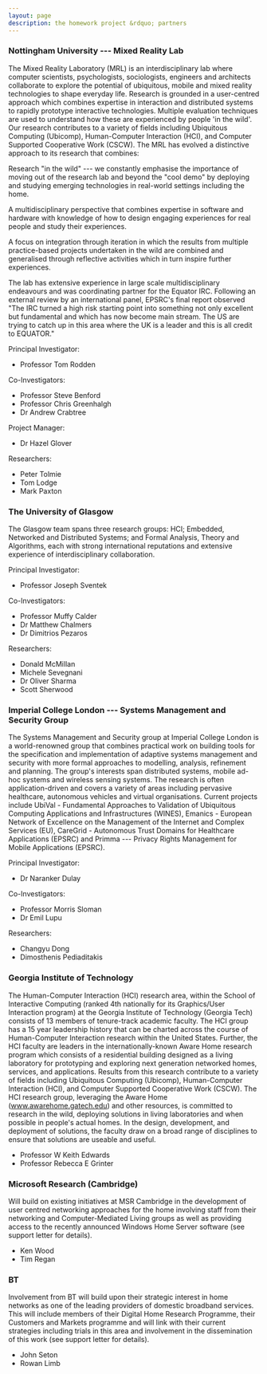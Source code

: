 ```yaml
---
layout: page
description: the homework project &rdquo; partners
---
```


### Nottingham University --- Mixed Reality Lab

The Mixed Reality Laboratory (MRL) is an interdisciplinary lab where computer scientists, psychologists, sociologists, engineers and architects collaborate to explore the potential of ubiquitous, mobile and mixed reality technologies to shape everyday life. Research is grounded in a user-centred approach which combines expertise in interaction and distributed systems to rapidly prototype interactive technologies. Multiple evaluation techniques are used to understand how these are experienced by people 'in the wild'. Our research contributes to a variety of fields including Ubiquitous Computing (Ubicomp), Human-Computer Interaction (HCI), and Computer Supported Cooperative Work (CSCW). The MRL has evolved a distinctive approach to its research that combines:

Research "in the wild" --- we constantly emphasise the importance of moving out of the research lab and beyond the "cool demo" by deploying and studying emerging technologies in real-world settings including the home.

A multidisciplinary perspective that combines expertise in software and hardware with knowledge of how to design engaging experiences for real people and study their experiences.

A focus on integration through iteration in which the results from multiple practice-based projects undertaken in the wild are combined and generalised through reflective activities which in turn inspire further experiences.

The lab has extensive experience in large scale multidisciplinary endeavours and was coordinating partner for the Equator IRC. Following an external review by an international panel, EPSRC's final report observed "The IRC turned a high risk starting point into something not only excellent but fundamental and which has now become main stream. The US are trying to catch up in this area where the UK is a leader and this is all credit to EQUATOR."

Principal Investigator:	

+ Professor Tom Rodden

Co-Investigators:	

+ Professor Steve Benford
+ Professor Chris Greenhalgh
+ Dr Andrew Crabtree

Project Manager:	

+ Dr Hazel Glover

Researchers:	

+ Peter Tolmie
+ Tom Lodge
+ Mark Paxton

### The University of Glasgow

The Glasgow team spans three research groups: HCI; Embedded, Networked and Distributed Systems; and Formal Analysis, Theory and Algorithms, each with strong international reputations and extensive experience of interdisciplinary collaboration.


Principal Investigator: 

+ Professor Joseph Sventek

Co-Investigators: 

+ Professor Muffy Calder
+ Dr Matthew Chalmers
+ Dr Dimitrios Pezaros

Researchers:

+ Donald McMillan
+ Michele Sevegnani
+ Dr Oliver Sharma
+ Scott Sherwood

### Imperial College London --- Systems Management and Security Group

The Systems Management and Security group at Imperial College London is a world-renowned group that combines practical work on building tools for the specification and implementation of adaptive systems management and security with more formal approaches to modelling, analysis, refinement and planning. The group's interests span distributed systems, mobile ad-hoc systems and wireless sensing systems. The research is often application-driven and covers a variety of areas including pervasive healthcare, autonomous vehicles and virtual organisations. Current projects include UbiVal - Fundamental Approaches to Validation of Ubiquitous Computing Applications and Infrastructures (WINES), Emanics - European Network of Excellence on the Management of the Internet and Complex Services (EU), CareGrid - Autonomous Trust Domains for Healthcare Applications (EPSRC) and Primma --- Privacy Rights Management for Mobile Applications (EPSRC).

Principal Investigator: 

+ Dr Naranker Dulay

Co-Investigators: 

+ Professor Morris Sloman
+ Dr Emil Lupu

Researchers:	

+ Changyu Dong
+ Dimosthenis Pediaditakis

### Georgia Institute of Technology

The Human-Computer Interaction (HCI) research area, within the School of Interactive Computing (ranked 4th nationally for its Graphics/User Interaction program) at the Georgia Institute of Technology (Georgia Tech) consists of 13 members of tenure-track academic faculty. The HCI group has a 15 year leadership history that can be charted across the course of Human-Computer Interaction research within the United States. Further, the HCI faculty are leaders in the internationally-known Aware Home research program which consists of a residential building designed as a living laboratory for prototyping and exploring next generation networked homes, services, and applications. Results from this research contribute to a variety of fields including Ubiquitous Computing (Ubicomp), Human-Computer Interaction (HCI), and Computer Supported Cooperative Work (CSCW). The HCI research group, leveraging the Aware Home (www.awarehome.gatech.edu) and other resources, is committed to research in the wild, deploying solutions in living laboratories and when possible in people's actual homes. In the design, development, and deployment of solutions, the faculty draw on a broad range of disciplines to ensure that solutions are useable and useful. 


+ Professor W Keith Edwards
+ Professor Rebecca E Grinter

### Microsoft Research (Cambridge)

Will build on existing initiatives at MSR Cambridge in the development of user centred networking approaches for the home involving staff from their networking and Computer-Mediated Living groups as well as providing access to the recently announced Windows Home Server software (see support letter for details).

+ Ken Wood
+ Tim Regan

### BT

Involvement from BT will build upon their strategic interest in home networks as one of the leading providers of domestic broadband services. This will include members of their Digital Home Research Programme, their Customers and Markets programme and will link with their current strategies including trials in this area and involvement in the dissemination of this work (see support letter for details).

+ John Seton
+ Rowan Limb
